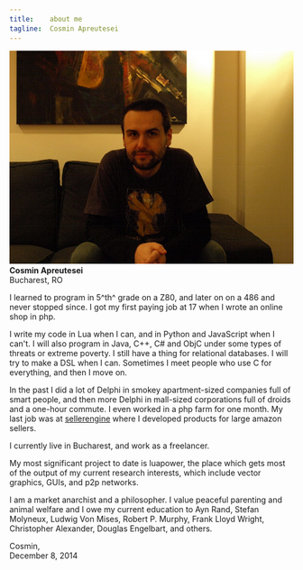 ```yaml
---
title:    about me
tagline:  Cosmin Apreutesei
---
```


![](cosmin.jpg)
<br>
<b>Cosmin Apreutesei</b>
<br>
Bucharest, RO

I learned to program in 5^th^ grade on a Z80, and later on on a 486 and
never stopped since. I got my first paying job at 17 when I wrote an online
shop in php.

I write my code in Lua when I can, and in Python and JavaScript when I can't.
I will also program in Java, C++, C# and ObjC under some types of threats
or extreme poverty. I still have a thing for relational databases. I will try
to make a DSL when I can. Sometimes I meet people who use C for everything,
and then I move on.

In the past I did a lot of Delphi in smokey apartment-sized companies full
of smart people, and then more Delphi in mall-sized corporations full of
droids and a one-hour commute. I even worked in a php farm for one month.
My last job was at [sellerengine](http://sellerengine.com/) where I developed
products for large amazon sellers.

I currently live in Bucharest, and work as a freelancer.

My most significant project to date is luapower, the place which gets most of
the output of my current research interests, which include vector graphics,
GUIs, and p2p networks.

I am a market anarchist and a philosopher. I value peaceful parenting and
animal welfare and I owe my current education to Ayn Rand, Stefan Molyneux,
Ludwig Von Mises, Robert P. Murphy, Frank Lloyd Wright, Christopher Alexander,
Douglas Engelbart, and others.


Cosmin,\
December 8, 2014
